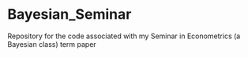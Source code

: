 # Bayesian_Seminar
Repository for the code associated with my Seminar in Econometrics (a Bayesian class) term paper
